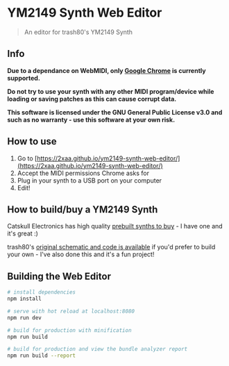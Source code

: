 # YM2149 Synth Web Editor

> An editor for trash80's YM2149 Synth

## Info
**Due to a dependance on WebMIDI, only [Google Chrome](https://www.google.com/chrome/index.html) is currently supported.**

**Do not try to use your synth with any other MIDI program/device while loading or saving patches as this can cause corrupt data.**

**This software is licensed under the GNU General Public License v3.0 and such as no warranty - use this software at your own risk.**

## How to use

1. Go to [https://2xaa.github.io/ym2149-synth-web-editor/](https://2xaa.github.io/ym2149-synth-web-editor/)
2. Accept the MIDI permissions Chrome asks for
3. Plug in your synth to a USB port on your computer
4. Edit!

## How to build/buy a YM2149 Synth

Catskull Electronics has high quality [prebuilt synths to buy](https://catskullelectronics.com/YM2149) - I have one and it's great :)

trash80's [original schematic and code is available](https://github.com/trash80/Ym2149Synth) if you'd prefer to build your own - I've also done this and it's a fun project!

## Building the Web Editor

``` bash
# install dependencies
npm install

# serve with hot reload at localhost:8080
npm run dev

# build for production with minification
npm run build

# build for production and view the bundle analyzer report
npm run build --report
```
